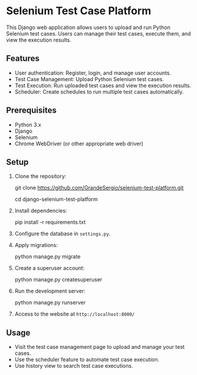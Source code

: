 # Selenium Test Case Platform

This Django web application allows users to upload and run Python Selenium test cases. Users can manage their test cases, execute them, and view the execution results.

## Features

- User authentication: Register, login, and manage user accounts.
- Test Case Management: Upload Python Selenium test cases.
- Test Execution: Run uploaded test cases and view the execution results.
- Scheduler: Create schedules to run multiple test cases automatically.

## Prerequisites

- Python 3.x
- Django
- Selenium
- Chrome WebDriver (or other appropriate web driver)

## Setup

1. Clone the repository:


    git clone https://github.com/GrandeSergio/selenium-test-platform.git
    
    cd django-selenium-test-platform


2. Install dependencies:


    pip install -r requirements.txt


3. Configure the database in `settings.py`.


4. Apply migrations:


    python manage.py migrate

5. Create a superuser account:


    python manage.py createsuperuser

6. Run the development server:


    python manage.py runserver


7. Access to the website at `http://localhost:8000/`


## Usage

- Visit the test case management page to upload and manage your test cases.
- Use the scheduler feature to automate test case execution.
- Use history view to search test case executions.
